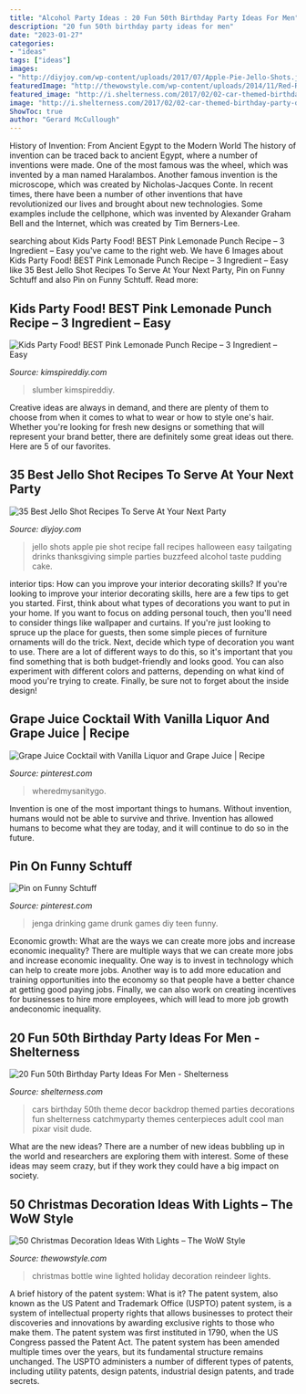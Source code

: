 ```yaml
---
title: "Alcohol Party Ideas : 20 Fun 50th Birthday Party Ideas For Men"
description: "20 fun 50th birthday party ideas for men"
date: "2023-01-27"
categories:
- "ideas"
tags: ["ideas"]
images:
- "http://diyjoy.com/wp-content/uploads/2017/07/Apple-Pie-Jello-Shots.jpg"
featuredImage: "http://thewowstyle.com/wp-content/uploads/2014/11/Red-Reindeer-Lighted-Christmas-Holiday-Wine-Bottle.jpg"
featured_image: "http://i.shelterness.com/2017/02/02-car-themed-birthday-party-decor.jpg"
image: "http://i.shelterness.com/2017/02/02-car-themed-birthday-party-decor.jpg"
ShowToc: true
author: "Gerard McCullough"
---
```



History of Invention: From Ancient Egypt to the Modern World
The history of invention can be traced back to ancient Egypt, where a number of inventions were made. One of the most famous was the wheel, which was invented by a man named Haralambos. Another famous invention is the microscope, which was created by Nicholas-Jacques Conte. In recent times, there have been a number of other inventions that have revolutionized our lives and brought about new technologies. Some examples include the cellphone, which was invented by Alexander Graham Bell and the Internet, which was created by Tim Berners-Lee.

	

		
searching about Kids Party Food! BEST Pink Lemonade Punch Recipe – 3 Ingredient – Easy you've came to the right web. We have 6 Images about Kids Party Food! BEST Pink Lemonade Punch Recipe – 3 Ingredient – Easy like 35 Best Jello Shot Recipes To Serve At Your Next Party, Pin on Funny Schtuff and also Pin on Funny Schtuff. Read more:
		
    
## Kids Party Food! BEST Pink Lemonade Punch Recipe – 3 Ingredient – Easy

<img loading=lazy src="https://kimspireddiy.com/wp-content/uploads/2020/01/party-food-pink-lemonade-punch-3.jpg" onerror="this.onerror=null;this.src='https://tse2.mm.bing.net/th?id=OIP.hoqAmvr7wtJM-8bHgeYgNQHaLH&amp;pid=15.1';" alt="Kids Party Food! BEST Pink Lemonade Punch Recipe – 3 Ingredient – Easy">

_Source: kimspireddiy.com_

>slumber kimspireddiy. 

	

Creative ideas are always in demand, and there are plenty of them to choose from when it comes to what to wear or how to style one's hair. Whether you're looking for fresh new designs or something that will represent your brand better, there are definitely some great ideas out there. Here are 5 of our favorites.

    
## 35 Best Jello Shot Recipes To Serve At Your Next Party

<img loading=lazy src="http://diyjoy.com/wp-content/uploads/2017/07/Apple-Pie-Jello-Shots.jpg" onerror="this.onerror=null;this.src='https://tse1.mm.bing.net/th?id=OIP.pyxnnCM7sxmXSEwqaZijlQHaLH&amp;pid=15.1';" alt="35 Best Jello Shot Recipes To Serve At Your Next Party">

_Source: diyjoy.com_

>jello shots apple pie shot recipe fall recipes halloween easy tailgating drinks thanksgiving simple parties buzzfeed alcohol taste pudding cake. 

	

interior tips: How can you improve your interior decorating skills?
If you're looking to improve your interior decorating skills, here are a few tips to get you started. First, think about what types of decorations you want to put in your home. If you want to focus on adding personal touch, then you'll need to consider things like wallpaper and curtains. If you're just looking to spruce up the place for guests, then some simple pieces of furniture ornaments will do the trick.
Next, decide which type of decoration you want to use. There are a lot of different ways to do this, so it's important that you find something that is both budget-friendly and looks good. You can also experiment with different colors and patterns, depending on what kind of mood you're trying to create. Finally, be sure not to forget about the inside design!

    
## Grape Juice Cocktail With Vanilla Liquor And Grape Juice | Recipe

<img loading=lazy src="https://i.pinimg.com/736x/7f/66/bd/7f66bd0a0e7262510711493f914e7c0a.jpg" onerror="this.onerror=null;this.src='https://tse4.mm.bing.net/th?id=OIP.K81id53EaUfYCrwzpTFr5gHaLG&amp;pid=15.1';" alt="Grape Juice Cocktail with Vanilla Liquor and Grape Juice | Recipe">

_Source: pinterest.com_

>wheredmysanitygo. 

	

Invention is one of the most important things to humans. Without invention, humans would not be able to survive and thrive. Invention has allowed humans to become what they are today, and it will continue to do so in the future.

    
## Pin On Funny Schtuff

<img loading=lazy src="https://i.pinimg.com/736x/71/bb/7a/71bb7a2e287222d6b75b55368dcd5b7d--drunk-jenga-menu.jpg" onerror="this.onerror=null;this.src='https://tse4.mm.bing.net/th?id=OIP.2Gt0m0eIxIO8cvgRw-x1QgHaJ3&amp;pid=15.1';" alt="Pin on Funny Schtuff">

_Source: pinterest.com_

>jenga drinking game drunk games diy teen funny. 

	

Economic growth: What are the ways we can create more jobs and increase economic inequality?
There are multiple ways that we can create more jobs and increase economic inequality. One way is to invest in technology which can help to create more jobs. Another way is to add more education and training opportunities into the economy so that people have a better chance at getting good paying jobs. Finally, we can also work on creating incentives for businesses to hire more employees, which will lead to more job growth andeconomic inequality.

    
## 20 Fun 50th Birthday Party Ideas For Men - Shelterness

<img loading=lazy src="http://i.shelterness.com/2017/02/02-car-themed-birthday-party-decor.jpg" onerror="this.onerror=null;this.src='https://tse2.mm.bing.net/th?id=OIP.YwYq3UxRFz3-kQMLYuzhWgHaE8&amp;pid=15.1';" alt="20 Fun 50th Birthday Party Ideas For Men - Shelterness">

_Source: shelterness.com_

>cars birthday 50th theme decor backdrop themed parties decorations fun shelterness catchmyparty themes centerpieces adult cool man pixar visit dude. 

	

What are the new ideas?
There are a number of new ideas bubbling up in the world and researchers are exploring them with interest. Some of these ideas may seem crazy, but if they work they could have a big impact on society.

    
## 50 Christmas Decoration Ideas With Lights – The WoW Style

<img loading=lazy src="http://thewowstyle.com/wp-content/uploads/2014/11/Red-Reindeer-Lighted-Christmas-Holiday-Wine-Bottle.jpg" onerror="this.onerror=null;this.src='https://tse4.mm.bing.net/th?id=OIP.szCNPpuge8WWYD-dR3zdrAHaLb&amp;pid=15.1';" alt="50 Christmas Decoration Ideas With Lights – The WoW Style">

_Source: thewowstyle.com_

>christmas bottle wine lighted holiday decoration reindeer lights. 

	

A brief history of the patent system: What is it?
The patent system, also known as the US Patent and Trademark Office (USPTO) patent system, is a system of intellectual property rights that allows businesses to protect their discoveries and innovations by awarding exclusive rights to those who make them. The patent system was first instituted in 1790, when the US Congress passed the Patent Act. The patent system has been amended multiple times over the years, but its fundamental structure remains unchanged. The USPTO administers a number of different types of patents, including utility patents, design patents, industrial design patents, and trade secrets.

